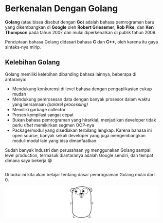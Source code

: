 # Berkenalan Dengan Golang

**Golang** (atau biasa disebut dengan **Go**) adalah bahasa pemrograman baru yang dikembangkan di **Google** oleh **Robert Griesemer**, **Rob Pike**, dan **Ken Thompson** pada tahun 2007 dan mulai diperkenalkan di publik tahun 2009.

Penciptaan bahasa Golang didasari bahasa **C** dan **C++**, oleh karena itu gaya sintaks-nya mirip.

## Kelebihan Golang

Golang memiliki kelebihan dibanding bahasa lainnya, beberapa di antaranya:

* Mendukung konkurensi di level bahasa dengan pengaplikasian cukup mudah
* Mendukung pemrosesan data dengan banyak prosesor dalam waktu yang bersamaan *(pararel processing)*
* Memiliki garbage collector
* Proses kompilasi sangat cepat
* Bukan bahasa pemrograman yang hirarkial, menjadikan developer tidak perlu *ribet* memikirkan segmen OOP-nya
* Package/modul yang disediakan terbilang lengkap. Karena bahasa ini open source, banyak sekali developer yang juga mengembangkan modul-modul lain yang bisa dimanfaatkan

Sudah banyak industri dan perusahaan yg menggunakan Golang sampai level production, termasuk diantaranya adalah Google sendiri, dan tempat dimana saya bekerja 😁

##

Di buku ini kita akan belajar tentang dasar pemrograman Golang mulai dari 0.

![Logo Golang, "The Go Gopher"](images/1_1_logo.png)
